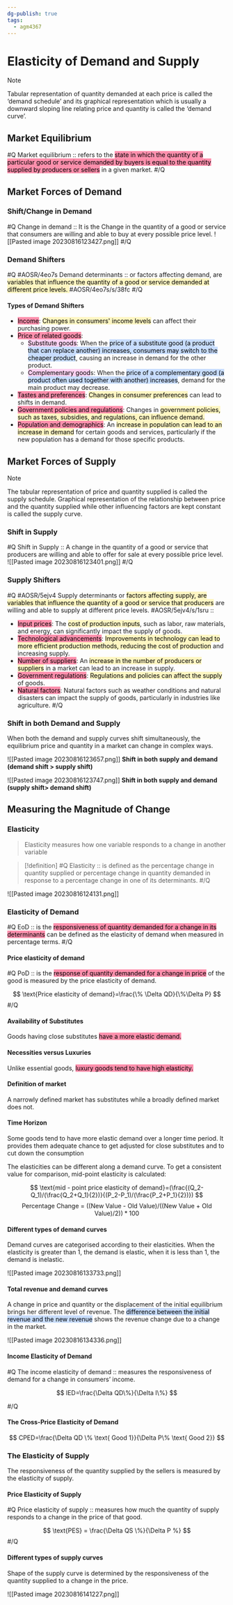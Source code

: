 ```yaml
---
dg-publish: true
tags:
  - agm4367
---
```

# Elasticity of Demand and Supply  

>[!Note]
>Tabular representation of quantity demanded at each price is called the ‘demand  schedule’ and its graphical representation which is usually a downward sloping line  relating price and quantity is called the ‘demand curve’. 

## Market Equilibrium
#Q
Market equilibrium :: refers to the <mark style="background: #FF5582A6;">state in which the quantity of a particular good or service demanded by buyers is equal to the quantity supplied by producers or sellers</mark> in a given market. 
#/Q 
## Market Forces of Demand  

### Shift/Change in Demand
#Q
Change in demand :: It is the Change in the quantity of a good or service that consumers are willing and able to buy at every possible price level.
![[Pasted image 20230816123427.png]]
#/Q 

### Demand Shifters
#Q #AOSR/4eo7s
Demand determinants :: or factors affecting demand, are <mark style="background: #FFF3A3A6;">variables that influence the quantity of a good or service demanded  at different price levels. </mark> #AOSR/4eo7s/s/38fc
#/Q

#### Types of Demand Shifters
- <mark style="background: #FF5582A6;">Income</mark>: <mark style="background: #FFF3A3A6;">Changes in consumers' income levels</mark> can affect their purchasing power.
- <mark style="background: #FF5582A6;">Price of related goods</mark>:
	- <mark style="background: #FFB8EBA6;">Substitute goods</mark>: When the <mark style="background: #ADCCFFA6;">price of a substitute good (a product that can replace another) increases, consumers may switch to the cheaper product</mark>, causing an increase in demand for the other product.
	- <mark style="background: #FFB8EBA6;">Complementary good</mark>s: When the <mark style="background: #ADCCFFA6;">price of a complementary good (a product often used together with another) increases</mark>, demand for the main product may decrease.
- <mark style="background: #FF5582A6;">Tastes and preferences</mark>: <mark style="background: #FFF3A3A6;">Changes in consumer preferences</mark> can lead to shifts in demand.
- <mark style="background: #FF5582A6;">Government policies and regulations</mark>: Changes in <mark style="background: #FFF3A3A6;">government policies, such as taxes, subsidies, and regulations, can influence demand.</mark>
- <mark style="background: #FF5582A6;">Population and demographics</mark>: An <mark style="background: #FFF3A3A6;">increase in population can lead to an increase in demand</mark> for certain goods and services, particularly if the new population has a demand for those specific products.

## Market Forces of Supply  

>[!Note]
>The tabular representation of price and quantity supplied is called the supply schedule.  Graphical representation of the relationship between price and the quantity supplied  while other influencing factors are kept constant is called the supply curve. 

### Shift in Supply
#Q
Shift in Supply :: A change in the quantity of a good or service that producers are willing and able to offer for sale at every possible price level.
![[Pasted image 20230816123401.png]]
#/Q 

### Supply Shifters
#Q #AOSR/5ejv4
Supply determinants  or <mark style="background: #FFF3A3A6;">factors affecting supply, are variables that influence the quantity of a good or service that producers</mark> are willing and able to supply at different price levels. #AOSR/5ejv4/s/1sru
::
- <mark style="background: #FF5582A6;">Input prices</mark>: The <mark style="background: #FFF3A3A6;">cost of production inputs</mark>, such as labor, raw materials, and energy, can significantly impact the supply of goods.
- <mark style="background: #FF5582A6;">Technological advancements</mark>: <mark style="background: #FFF3A3A6;">Improvements in technology can lead to more efficient production methods, reducing the cost of production</mark> and increasing supply. 
- <mark style="background: #FF5582A6;">Number of suppliers</mark>: An <mark style="background: #FFF3A3A6;">increase in the number of producers or suppliers</mark> in a market can lead to an increase in supply.
- <mark style="background: #FF5582A6;">Government regulations</mark>: <mark style="background: #FFF3A3A6;">Regulations and policies can affect the supply</mark> of goods.
- <mark style="background: #FF5582A6;">Natural factors</mark>: Natural factors such as weather conditions and natural disasters can impact the supply of goods, particularly in industries like agriculture.
#/Q
### Shift in both Demand and Supply

When both the demand and supply curves shift simultaneously, the equilibrium price and quantity in a market can change in complex ways.

![[Pasted image 20230816123657.png]]
**Shift in both supply and demand (demand shift > supply shift)**

![[Pasted image 20230816123747.png]]
**Shift in both supply and demand (supply shift> demand shift)**

## Measuring the Magnitude of Change

### Elasticity

> Elasticity measures how one variable responds to a change in another variable

> [!definition]
>  #Q
>  Elasticity :: is defined as the percentage change in quantity supplied or percentage change in quantity demanded in response to a percentage change in one of its determinants.
>  #/Q 

![[Pasted image 20230816124131.png]]

### Elasticity of Demand
#Q
EoD :: is the <mark style="background: #FF5582A6;">responsiveness of quantity demanded for a change in its determinants</mark> can be defined as the elasticity of demand when measured in percentage terms.
#/Q 
#### Price elasticity of demand
#Q
PoD :: is the <mark style="background: #FF5582A6;">response of quantity demanded for a change in price</mark> of the good is measured by the price elasticity of demand.

$$
\text{Price elasticity of demand}=\frac{\% \Delta QD}{\%\Delta P}
$$
#/Q 
#### Availability of Substitutes
Goods having close substitutes <mark style="background: #FF5582A6;">have a more elastic demand.</mark>

#### Necessities versus Luxuries
Unlike essential goods, <mark style="background: #FF5582A6;">luxury goods tend to have high elasticity.</mark>

#### Definition of market
A narrowly defined market has substitutes while a broadly defined market does not.

#### Time Horizon
Some goods tend to have more elastic demand over a longer time period. It provides them adequate chance to get adjusted for close substitutes and to cut down the consumption

The elasticities can be different along a demand curve. To get a consistent value for comparison, mid-point elasticity is calculated:

$$
\text{mid - point price elasticity of demand}=(\frac{(Q_2-Q_1)/(\frac{Q_2+Q_1}{2})}{(P_2-P_1)/(\frac{P_2+P_1}{2})})
$$
$$
\text{Percentage Change = }((\text{New Value - Old Value}) / ((\text{New Value + Old Value}) / 2)) * 100%
$$
#### Different types of demand curves
Demand curves are categorised according to their elasticities. When the elasticity is greater than 1, the demand is elastic, when it is less than 1, the demand is inelastic.

![[Pasted image 20230816133733.png]]

#### Total revenue and demand curves

A change in price and quantity or the displacement of the initial equilibrium brings her different level of revenue. The <mark style="background: #ADCCFFA6;">difference between the initial revenue and the new revenue</mark> shows the revenue change due to a change in the market.

![[Pasted image 20230816134336.png]]

#### Income Elasticity of Demand
#Q
The income elasticity of demand :: measures the responsiveness of demand for a change in consumers’ income.

$$
IED=\frac{\Delta QD\%}{\Delta I\%}
$$

#/Q 
#### The Cross-Price Elasticity of Demand

$$
CPED=\frac{\Delta QD \% \text{ Good 1}}{\Delta P\% \text{ Good 2}}
$$
### The Elasticity of Supply
The responsiveness of the quantity supplied by the sellers is measured by the elasticity of supply.

#### Price Elasticity of Supply
#Q
Price elasticity of supply :: measures how much the quantity of supply responds to a change in the price of that good.

$$
\text{PES} = \frac{\Delta QS \%}{\Delta P %}
$$
#/Q 
#### Different types of supply curves
Shape of the supply curve is determined by the responsiveness of the quantity supplied to a change in the price.

![[Pasted image 20230816141227.png]]
